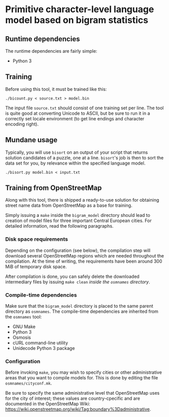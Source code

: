 # Primitive character-level language model based on bigram statistics

## Runtime dependencies

The runtime dependencies are fairly simple:

 * Python 3

## Training

Before using this tool, it must be trained like this:

    ./bicount.py < source.txt > model.bin

The input file `source.txt` should consist of one training set per line.
The tool is quite good at converting Unicode to ASCII, but be sure to run
it in a correctly set locale environment (to get line endings and character
encoding right).

## Mundane usage

Typically, you will use `bisort` on an output of your script that returns
solution candidates of a puzzle, one at a line. `bisort`'s job is then to sort
the data set for you, by relevance within the specified language model.

    ./bisort.py model.bin < input.txt

## Training from OpenStreetMap

Along with this tool, there is shipped a ready-to-use solution for obtaining
street name data from OpenStreetMap as a base for training.

Simply issuing a `make` inside the `bigram_model` directory should lead to
creation of model files for three important Central European cities.
For detailed information, read the following paragraphs.

### Disk space requirements

Depending on the configuration (see below), the compilation step will download
several OpenStreetMap regions which are needed throughout the compilation.
At the time of writing, the requirements have been around 300 MiB of temporary
disk space.

After compilation is done, you can safely delete the downloaded intermediary
files by issuing `make clean` *inside the `osmnames` directory*.

### Compile-time dependencies

Make sure that the `bigram_model` directory is placed to the same parent
directory as `osmnames`. The compile-time dependencies are inherited from
the `osmnames` tool:

 * GNU Make
 * Python 3
 * Osmosis
 * cURL command-line utility
 * Unidecode Python 3 package

### Configuration

Before invoking `make`, you may wish to specify cities or other administrative
areas that you want to compile models for. This is done by editing the file
`osmnames/cityconf.mk`.

Be sure to specify the same administrative level that OpenStreetMap uses for
the city of interest; these values are country-cpecific and are documented
in the OpenStreetMap Wiki:
<https://wiki.openstreetmap.org/wiki/Tag:boundary%3Dadministrative>.
